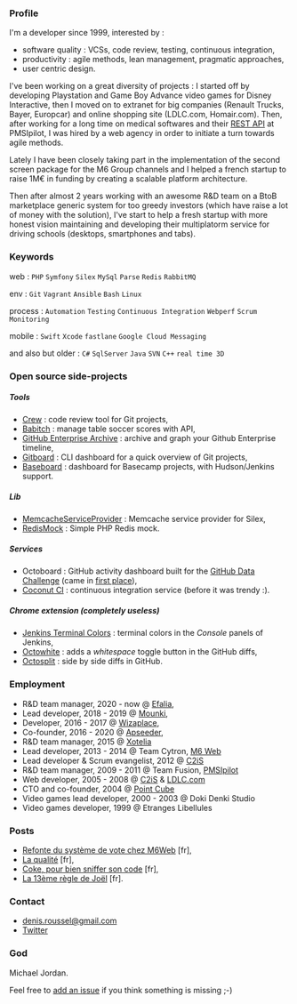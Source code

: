 ### Profile

I'm a developer since 1999, interested by :

* software quality : VCSs, code review, testing, continuous integration,
* productivity : agile methods, lean management, pragmatic approaches,
* user centric design.

I've been working on a great diversity of projects : I started off by developing Playstation and Game Boy Advance video games for Disney Interactive, then I moved on to extranet for big companies (Renault Trucks, Bayer, Europcar) and online shopping site (LDLC.com, Homair.com). Then, after working for a long time on medical softwares and their [REST API](http://pmsipilot.github.io/API/documentation.html) at PMSIpilot, I was hired by a web agency in order to initiate a turn towards agile methods.

Lately I have been closely taking part in the implementation of the second screen package for the M6 Group channels and I helped a french startup to raise 1M€ in funding by creating a scalable platform architecture.

Then after almost 2 years working with an awesome R&D team on a BtoB marketplace generic system for too greedy investors (which have raise a lot of money with the solution), I've start to help a fresh startup with more honest vision maintaining and developing their multiplatorm service for driving schools (desktops, smartphones and tabs).

### Keywords

web : `PHP` `Symfony` `Silex` `MySql` `Parse` `Redis` `RabbitMQ`

env : `Git` `Vagrant` `Ansible` `Bash` `Linux`

process : `Automation` `Testing` `Continuous Integration` `Webperf` `Scrum` `Monitoring`

mobile : `Swift` `Xcode` `fastlane` `Google Cloud Messaging`

and also but older : `C#` `SqlServer` `Java` `SVN` `C++` `real time 3D`

### Open source side-projects

##### Tools

* [Crew](http://crew-cr.github.io/Crew) : code review tool for Git projects,
* [Babitch](https://github.com/M6Web/Babitch) : manage table soccer scores with API,
* [GitHub Enterprise Archive](http://tech.m6web.fr/GitHubEnterpriseArchive/) : archive and graph your Github Enterprise timeline,
* [Gitboard](http://kuikui.github.com/Gitboard) : CLI dashboard for a quick overview of Git projects,
* [Baseboard](http://kuikui.github.com/Baseboard) : dashboard for Basecamp projects, with Hudson/Jenkins support.

##### Lib

* [MemcacheServiceProvider](https://github.com/KuiKui/MemcacheServiceProvider) : Memcache service provider for Silex,
* [RedisMock](https://github.com/M6Web/RedisMock) : Simple PHP Redis mock.

##### Services

* Octoboard : GitHub activity dashboard built for the [GitHub Data Challenge](https://github.com/blog/1118-the-github-data-challenge) (came in [first place](https://github.com/blog/1162-github-data-challenge-winners)),
* [Coconut CI](http://vimeo.com/47611483) : continuous integration service (before it was trendy :).

##### Chrome extension (completely useless)

* [Jenkins Terminal Colors](https://chrome.google.com/webstore/detail/jenkins-terminal-colors/njhooapdhhjehkemlbobcdenmdbiooml) : terminal colors in the *Console* panels of Jenkins,
* [Octowhite](https://github.com/KuiKui/Octowhite) : adds a *whitespace* toggle button in the GitHub diffs,
* [Octosplit](https://github.com/KuiKui/Octosplit) : side by side diffs in GitHub.

### Employment

* R&D team manager, 2020 - now @ [Efalia](https://www.efalia.com/),
* Lead developer, 2018 - 2019 @ [Mounki](https://mounki.fr/),
* Developer, 2016 - 2017 @ [Wizaplace](http://tech.wizaplace.com/),
* Co-founder, 2016 - 2020 @ [Apseeder](http://apseeder.com/),
* R&D team manager, 2015 @ [Xotelia](http://techos.xotelia.com/)
* Lead developer, 2013 - 2014 @ Team Cytron, [M6 Web](http://tech.m6web.fr)
* Lead developer & Scrum evangelist, 2012 @ [C2iS](http://www.acti.fr)
* R&D team manager, 2009 - 2011 @ Team Fusion, [PMSIpilot](http://www.pmsipilot.com)
* Web developer, 2005 - 2008 @ [C2iS](http://www.acti.fr) & [LDLC.com](http://www.ldlc.com)
* CTO and co-founder, 2004 @ [Point Cube](http://www.pointcube.fr)
* Video games lead developer, 2000 - 2003 @ Doki Denki Studio
* Video games developer, 1999 @ Etranges Libellules

### Posts

* [Refonte du système de vote chez M6Web](http://tech.m6web.fr/refonte-de-notre-systeme-de-vote/) [fr],
* [La qualité](https://github.com/KuiKui/Blog/blob/master/posts/2012-02-08_La-qualite.md#la-qualité) [fr],
* [Coke, pour bien sniffer son code](http://tech.m6web.fr/coke-pour-bien-sniffer-son-code) [fr],
* [La 13ème règle de Joël](https://github.com/KuiKui/Blog/blob/master/posts/2017-01-02_La-13eme-regle-de-Joel.md#la-13%C3%A8me-r%C3%A8gle-de-joel) [fr].

### Contact

* denis.roussel@gmail.com
* [Twitter](https://twitter.com/dondouny)

### God

Michael Jordan.

Feel free to [add an issue](https://github.com/KuiKui/Profile/issues) if you think something is missing ;-)
